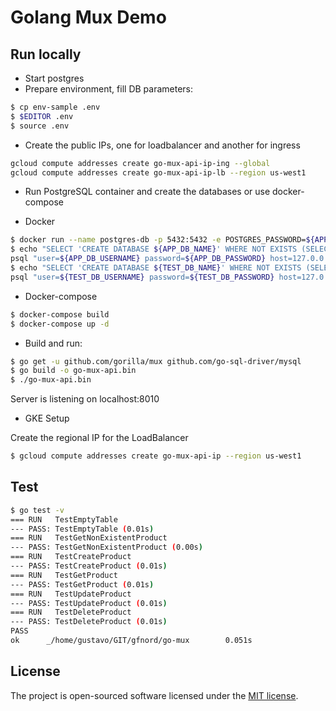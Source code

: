 # Golang Mux Demo

## Run locally

- Start postgres
- Prepare environment, fill DB parameters:

``` bash
$ cp env-sample .env
$ $EDITOR .env
$ source .env
```

- Create the public IPs, one for loadbalancer and another for ingress
```bash
gcloud compute addresses create go-mux-api-ip-ing --global
gcloud compute addresses create go-mux-api-ip-lb --region us-west1
```

- Run PostgreSQL container and create the databases or use docker-compose

 - Docker
``` bash
$ docker run --name postgres-db -p 5432:5432 -e POSTGRES_PASSWORD=${APP_DB_PASSWORD} -d postgres
$ echo "SELECT 'CREATE DATABASE ${APP_DB_NAME}' WHERE NOT EXISTS (SELECT FROM pg_database WHERE datname = '${APP_DB_NAME}')\gexec" | \
psql "user=${APP_DB_USERNAME} password=${APP_DB_PASSWORD} host=127.0.0.1 port=5432"
$ echo "SELECT 'CREATE DATABASE ${TEST_DB_NAME}' WHERE NOT EXISTS (SELECT FROM pg_database WHERE datname = '${TEST_DB_NAME}')\gexec" | \
psql "user=${TEST_DB_USERNAME} password=${TEST_DB_PASSWORD} host=127.0.0.1 port=5432"
```
 - Docker-compose
``` bash
$ docker-compose build
$ docker-compose up -d
```
- Build and run:

```bash
$ go get -u github.com/gorilla/mux github.com/go-sql-driver/mysql
$ go build -o go-mux-api.bin
$ ./go-mux-api.bin
```

Server is listening on localhost:8010

- GKE Setup

Create the regional IP for the LoadBalancer
``` bash
$ gcloud compute addresses create go-mux-api-ip --region us-west1
```

## Test

```bash
$ go test -v
=== RUN   TestEmptyTable
--- PASS: TestEmptyTable (0.01s)
=== RUN   TestGetNonExistentProduct
--- PASS: TestGetNonExistentProduct (0.00s)
=== RUN   TestCreateProduct
--- PASS: TestCreateProduct (0.01s)
=== RUN   TestGetProduct
--- PASS: TestGetProduct (0.01s)
=== RUN   TestUpdateProduct
--- PASS: TestUpdateProduct (0.01s)
=== RUN   TestDeleteProduct
--- PASS: TestDeleteProduct (0.01s)
PASS
ok      _/home/gustavo/GIT/gfnord/go-mux        0.051s
```

## License

The project is open-sourced software licensed under the [MIT license](https://opensource.org/licenses/MIT).
